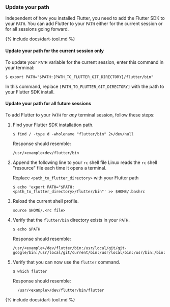 ### Update your path

Independent of how you installed Flutter,
you need to add the Flutter SDK to your `PATH`.
You can add Flutter to your `PATH` either for the current session
or for all sessions going forward.

{% include docs/dart-tool.md %}

#### Update your path for the current session only

To update your `PATH` variable for the current session,
enter this command in your terminal:

```console
$ export PATH="$PATH:[PATH_TO_FLUTTER_GIT_DIRECTORY]/flutter/bin"
```

In this command,
replace `[PATH_TO_FLUTTER_GIT_DIRECTORY]`
with the path to your Flutter SDK install.

#### Update your path for all future sessions

To add Flutter to your `PATH` for _any_ terminal session, 
follow these steps:

1. Find your Flutter SDK installation path.

    ```console
    $ find / -type d -wholename "flutter/bin" 2>/dev/null
    ```

    Response should resemble:

    ```console
    /usr/<example>dev/flutter/bin
    ```

2. Append the following line to your `rc` shell file
   Linux reads the `rc` shell "resource" file each
   time it opens a terminal.

   Replace `<path_to_flutter_directory>` with your Flutter path
   
    ```console
    $ echo 'export PATH="$PATH:<path_to_flutter_directory>/flutter/bin"' >> $HOME/.bashrc
    ```
    
3. Reload the current shell profile.
   
    ```console
    source $HOME/.<rc file>
    ```
    
4. Verify that the `flutter/bin` directory exists in your `PATH`.
   
    ```console
    $ echo $PATH
    ```
    
    Response should resemble:
   
    ```console
    /usr/<example>/dev/flutter/bin:/usr/local/git/git-google/bin:/usr/local/git/current/bin:/usr/local/bin:/usr/bin:/bin:/usr/local/sbin:/usr/sbin:/sbin:
    ```
    
5. Verify that you can now use the `flutter` command.
   
    ```console
    $ which flutter
    ```

    Response should resemble:
   
    ```
	  /usr/<example>/dev/flutter/bin/flutter
	  ```

{% include docs/dart-tool.md %}
